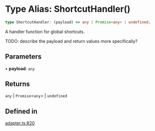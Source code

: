 # Type Alias: ShortcutHandler()

```ts
type ShortcutHandler: (payload) => any | Promise<any> | undefined;
```

A handler function for global shortcuts.

TODO: describe the payload and return values more specifically?

## Parameters

• **payload**: `any`

## Returns

`any` \| `Promise`\<`any`\> \| `undefined`

## Defined in

[adapter.ts:820](https://github.com/slackapi/node-slack-sdk/blob/main/packages/interactive-messages/src/adapter.ts#L820)
